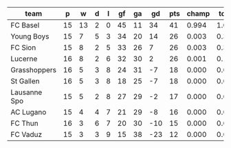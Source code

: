 |     team     | p  | w  | d | l | gf | ga | gd  | pts | champ | top2  | top3  | top4  |  5-7  | bot4  | bot3  | bot2  |
|--------------|----|----|---|---|----|----|-----|-----|-------|-------|-------|-------|-------|-------|-------|-------|
| FC Basel     | 15 | 13 | 2 | 0 | 45 | 11 |  34 |  41 | 0.994 | 1.000 | 1.000 | 1.000 | 0.000 | 0.000 | 0.000 | 0.000|
| Young Boys   | 15 |  7 | 5 | 3 | 34 | 20 |  14 |  26 | 0.003 | 0.385 | 0.704 | 0.897 | 0.098 | 0.013 | 0.005 | 0.001|
| FC Sion      | 15 |  8 | 2 | 5 | 33 | 26 |   7 |  26 | 0.003 | 0.394 | 0.698 | 0.890 | 0.106 | 0.015 | 0.004 | 0.001|
| Lucerne      | 16 |  8 | 2 | 6 | 32 | 30 |   2 |  26 | 0.001 | 0.185 | 0.443 | 0.753 | 0.232 | 0.038 | 0.015 | 0.005|
| Grasshoppers | 16 |  5 | 3 | 8 | 24 | 31 |  -7 |  18 | 0.000 | 0.004 | 0.019 | 0.066 | 0.520 | 0.619 | 0.414 | 0.213|
| St Gallen    | 16 |  5 | 3 | 8 | 18 | 25 |  -7 |  18 | 0.000 | 0.003 | 0.016 | 0.063 | 0.518 | 0.633 | 0.419 | 0.221|
| Lausanne Spo | 15 |  5 | 2 | 8 | 27 | 29 |  -2 |  17 | 0.000 | 0.024 | 0.090 | 0.229 | 0.604 | 0.310 | 0.168 | 0.071|
| AC Lugano    | 15 |  4 | 4 | 7 | 21 | 29 |  -8 |  16 | 0.000 | 0.005 | 0.025 | 0.078 | 0.531 | 0.590 | 0.392 | 0.209|
| FC Thun      | 16 |  3 | 6 | 7 | 20 | 30 | -10 |  15 | 0.000 | 0.001 | 0.005 | 0.024 | 0.327 | 0.808 | 0.649 | 0.425|
| FC Vaduz     | 15 |  3 | 3 | 9 | 15 | 38 | -23 |  12 | 0.000 | 0.000 | 0.000 | 0.001 | 0.065 | 0.975 | 0.934 | 0.854|
